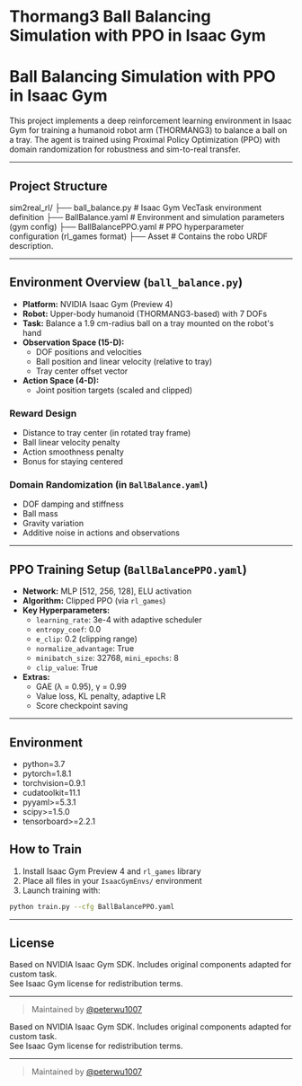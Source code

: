# Thormang3 Ball Balancing Simulation with PPO in Isaac Gym


# Ball Balancing Simulation with PPO in Isaac Gym

This project implements a deep reinforcement learning environment in Isaac Gym for training a humanoid robot arm (THORMANG3) to balance a ball on a tray. The agent is trained using Proximal Policy Optimization (PPO) with domain randomization for robustness and sim-to-real transfer.

---

##  Project Structure


sim2real_rl/
├── ball_balance.py            # Isaac Gym VecTask environment definition
├── BallBalance.yaml           # Environment and simulation parameters (gym config)
├── BallBalancePPO.yaml        # PPO hyperparameter configuration (rl_games format)
├── Asset                      # Contains the robo URDF description.

---

## Environment Overview (`ball_balance.py`)

- **Platform:** NVIDIA Isaac Gym (Preview 4)
- **Robot:** Upper-body humanoid (THORMANG3-based) with 7 DOFs
- **Task:** Balance a 1.9 cm-radius ball on a tray mounted on the robot's hand
- **Observation Space (15-D):**
  - DOF positions and velocities
  - Ball position and linear velocity (relative to tray)
  - Tray center offset vector
- **Action Space (4-D):**
  - Joint position targets (scaled and clipped)

### Reward Design
- Distance to tray center (in rotated tray frame)
- Ball linear velocity penalty
- Action smoothness penalty
- Bonus for staying centered

### Domain Randomization (in `BallBalance.yaml`)
- DOF damping and stiffness
- Ball mass
- Gravity variation
- Additive noise in actions and observations

---

## PPO Training Setup (`BallBalancePPO.yaml`)

- **Network:** MLP [512, 256, 128], ELU activation
- **Algorithm:** Clipped PPO (via `rl_games`)
- **Key Hyperparameters:**
  - `learning_rate`: 3e-4 with adaptive scheduler
  - `entropy_coef`: 0.0
  - `e_clip`: 0.2 (clipping range)
  - `normalize_advantage`: True
  - `minibatch_size`: 32768, `mini_epochs`: 8
  - `clip_value`: True
- **Extras:**
  - GAE (λ = 0.95), γ = 0.99
  - Value loss, KL penalty, adaptive LR
  - Score checkpoint saving

---

## Environment
  - python=3.7
  - pytorch=1.8.1
  - torchvision=0.9.1
  - cudatoolkit=11.1
  - pyyaml>=5.3.1
  - scipy>=1.5.0
  - tensorboard>=2.2.1



##  How to Train

1. Install Isaac Gym Preview 4 and `rl_games` library
2. Place all files in your `IsaacGymEnvs/` environment
3. Launch training with:

```bash
python train.py --cfg BallBalancePPO.yaml
```

---

## License

Based on NVIDIA Isaac Gym SDK. Includes original components adapted for custom task.  
See Isaac Gym license for redistribution terms.

---

> Maintained by [@peterwu1007](https://github.com/peterwu1007)

Based on NVIDIA Isaac Gym SDK. Includes original components adapted for custom task.  
See Isaac Gym license for redistribution terms.

---

> Maintained by [@peterwu1007](https://github.com/peterwu1007)
